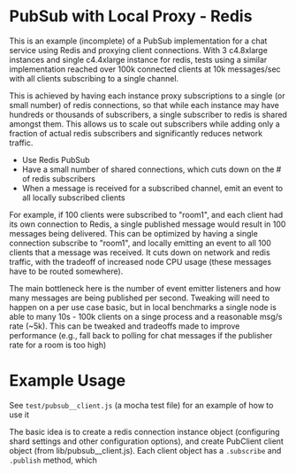 # PubSub with Local Proxy - Redis

This is an example (incomplete) of a PubSub implementation for a chat service
using Redis and proxying client connections. With 3 c4.8xlarge instances and single
c4.4xlarge instance for redis, tests using a similar implementation reached 
over 100k connected clients at 10k messages/sec with all clients subscribing to 
a single channel. 

This is achieved by having each instance proxy subscriptions to a single (or
small number) of redis connections, so that while each instance may have hundreds
or thousands of subscribers, a single subscriber to redis is shared amongst them.
This allows us to scale out subscribers while adding only a fraction of actual
redis subscribers and significantly reduces network traffic.

* Use Redis PubSub
* Have a small number of shared connections, which cuts down on the # of redis subscribers
* When a message is received for a subscribed channel, emit an event to all locally subscribed clients

For example, if 100 clients were subscribed to "room1", and each client had its 
own connection to Redis, a single published message would result in 100 
messages being delivered. This can be optimized by having a single connection
subscribe to "room1", and locally emitting an event to all 100 clients that
a message was received. It cuts down on network and redis traffic, with the 
tradeoff of increased node CPU usage (these messages have to be routed somewhere).

The main bottleneck here is the number of event emitter listeners and how many
messages are being published per second. Tweaking will need to happen on a per
use case basic, but in local benchmarks a single node is able to many 10s - 100k
clients on a singe process and a reasonable msg/s rate (~5k). This can be tweaked
and tradeoffs made to improve performance (e.g., fall back to polling for chat
messages if the publisher rate for a room is too high)

# Example Usage
See `test/pubsub__client.js` (a mocha test file) for an example of how to use it

The basic idea is to create a redis connection instance object (configuring shard
settings and other configuration options), and create PubClient client object 
(from lib/pubsub__client.js). Each client object has a `.subscribe` and `.publish`
method, which 
